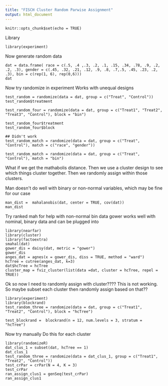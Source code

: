 ```yaml
---
title: "FISCH Cluster Random Parwise Assignment"
output: html_document
---
```


```{r setup, include=FALSE}
knitr::opts_chunk$set(echo = TRUE)
```
Library 
```{r}
library(experiment)
```
Now generate random data
```{r}
dat = data.frame( race = c(.5, .4 ,.3, .2, .1, .15, .34, .78, .9, .2, .2, .3), gender = c(.45, .32, .21, .12, .9, .8, .7,.5, .45, .23, .2, .3), bin = c(rep(1, 6), rep(0,6)))
dat
```
Now try randomize in experiment
Works with unequal designs
```{r}
test_random = randomize(data = dat, group = c("Treat", "Control"))
test_random$treatment

test_random_four = randomize(data = dat, group = c("Treat1", "Treat2", "Treat3", "Control"), block = "bin")

test_random_four$treatment
test_random_four$block

## Didn't work
test_random_match = randomize(data = dat, group = c("Treat", "Control"), match = c("race", "gender"))

test_random_match = randomize(data = dat, group = c("Treat", "Control"), match = "bin")
```
What if we get the mathabolis distance.  Then we use a cluster design to see which things cluster together.  Then we randomly assign within those clusters.  

Man doesn't do well with binary or non-normal variables, which may be fine for our case
```{r}
man_dist =  mahalanobis(dat, center = TRUE, cov(dat))
man_dist
```
Try ranked mah for help with non-normal bin data
gower works well with nominal, binary data and can be plugged into 
```{r}
library(nearfar)
library(cluster)
library(factoextra)
smahal(dat)
gower_dis = daisy(dat, metric = "gower")
gower_dis
anges_dat = agnes(x = gower_dis, diss = TRUE, method = "ward")
hcTree = cutree(anges_dat, k=3)
dat$hcTree = hcTree
cluster_map = fviz_cluster(list(data =dat, cluster = hcTree, repel = TRUE))
```
Ok so now I need to randomly assign with cluster????
This is not working.  So maybe subset each cluster then randomly assign based on that??
```{r}
library(experiment)
library(blockrand)
test_random_three = randomize(data = dat, group = c("Treat1", "Treat2", "Control"), block = "hcTree")

test_blockrand =  blockrand(n = 12, num.levels = 3, stratum = "hcTree")
```
Now try manually
Do this for each cluster
```{r}
library(randomizeR)
dat_clus_1 = subset(dat, hcTree == 1)
dat_clus_1
test_random_three = randomize(data = dat_clus_1, group = c("Treat1", "Treat2", "Control"))
test_crPar = crPar(N = 4, K = 3)
test_crPar
ran_assign_clus1 = genSeq(test_crPar)
ran_assign_clus1
```








